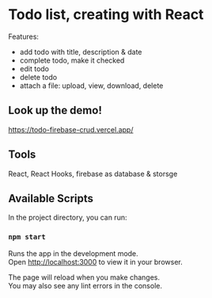 # Todo list, creating with React

Features: 

- add todo with title, description & date 
- complete todo, make it checked 
- edit todo 
- delete todo 
- attach a file: upload, view, download, delete

## Look up the demo!

https://todo-firebase-crud.vercel.app/

## Tools

React, React Hooks, firebase as database & storsge

## Available Scripts

In the project directory, you can run:

### `npm start`

Runs the app in the development mode.\
Open [http://localhost:3000](http://localhost:3000) to view it in your browser.

The page will reload when you make changes.\
You may also see any lint errors in the console.

